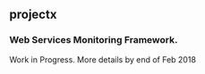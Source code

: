 ## projectx
### Web Services Monitoring Framework.

Work in Progress. More details by end of Feb 2018
